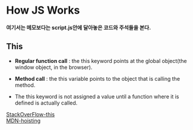 # How JS Works

**여기서는 메모보다는 script.js안에 달아놓은 코드와 주석들을 본다.**

## This
* **Regular function call** : the this keyword points at the global object(the window object, in the browser).

* **Method call** : the this variable points to the object that is calling the method.

* The this keyword is not assigned a value until a function where it is defined is actually called.

[StackOverFlow-this](https://stackoverflow.com/questions/3127429/how-does-the-this-keyword-work)    
[MDN-hoisting](https://developer.mozilla.org/ko/docs/Glossary/Hoisting)